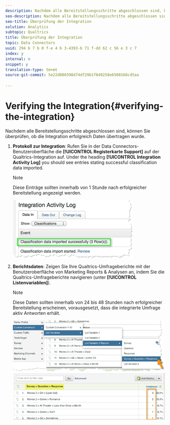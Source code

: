 ```yaml
---
description: Nachdem alle Bereitstellungsschritte abgeschlossen sind, können Sie überprüfen, ob die Integration erfolgreich Daten übertragen wurde.
seo-description: Nachdem alle Bereitstellungsschritte abgeschlossen sind, können Sie überprüfen, ob die Integration erfolgreich Daten übertragen wurde.
seo-title: Überprüfung der Integration
solution: Analytics
subtopic: Qualtrics
title: Überprüfung der Integration
topic: Data Connectors
uuid: 294 b 7 b 0 f-e 4 b 3-4393-b 71 f-dd 62 c 56 e 3 c 7
index: y
internal: n
snippet: y
translation-type: tm+mt
source-git-commit: 5e22d080398d74df29b1f849258e6500168cd5aa

---
```



# Verifying the Integration{#verifying-the-integration}

Nachdem alle Bereitstellungsschritte abgeschlossen sind, können Sie überprüfen, ob die Integration erfolgreich Daten übertragen wurde.

1. **Protokoll zur Integration**: Rufen Sie in der Data Connectors-Benutzeroberfläche die **[!UICONTROL Registerkarte Support]** auf der Qualtrics-Integration auf. Under the heading **[!UICONTROL Integration Activity Log]** you should see entries stating successful classification data imported.

   >[!NOTE]
   >
   >Diese Einträge sollten innerhalb von 1 Stunde nach erfolgreicher Bereitstellung angezeigt werden.

   ![](assets/verify-1.png)

1. **Berichtsdaten**: Zeigen Sie Ihre Qualtrics-Umfrageberichte mit der Benutzeroberfläche von Marketing Reports &amp; Analysen an, indem Sie die Qualtrics-Umfrageberichte navigieren (unter **[!UICONTROL Listenvariablen]**).

   >[!NOTE]
   >
   >Diese Daten sollten innerhalb von 24 bis 48 Stunden nach erfolgreicher Bereitstellung erscheinen, vorausgesetzt, dass die integrierte Umfrage aktiv Antworten erhält.

   ![](assets/verify-2.png) ![](assets/verify-3.png)

